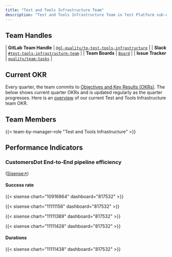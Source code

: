 ```yaml
---
title: "Test and Tools Infrastructure Team"
description: "Test and Tools Infrastructure Team in Test Platform sub-department"
---
```


## Team Handles

| **GitLab Team Handle**  | [`@gl-quality/tp-test-tools-infrastructure`](https://gitlab.com/gl-quality/tp-test-tools-infrastructure) |
| **Slack**               | [`#test-tools-infrastructure-team`](https://gitlab.slack.com/archives/C064M4D2V37) |
| **Team Boards**         | [`Board`](https://gitlab.com/groups/gitlab-org/-/boards/7168288?label_name[]=team%3A%3ATest%20and%20Tools%20Infrastructure) |
| **Issue Tracker**       | [`quality/team-tasks`](https://gitlab.com/gitlab-org/quality/team-tasks/issues/) |


## Current OKR

Every quarter, the team commits to [Objectives and Key Results (OKRs)](/handbook/company/okrs/). The below shows current quarter OKRs and is updated regularly as the quarter progresses. Here is an [overview](https://gitlab.com/gitlab-com/gitlab-OKRs/-/work_items/5399) of our current Test and Tools Infrastructure team OKR.

## Team Members

{{< team-by-manager-role "Test and Tools Infrastructure" >}}

## Performance Indicators

### CustomersDot End-to-End pipeline efficiency

(<a href="https://app.periscopedata.com/app/gitlab/817532/CustomersDot-End-to-End-Dashboard" target="_blank">Sisense↗</a>)

#### Success rate

{{< sisense chart="10916864" dashboard="817532" >}}

{{< sisense chart="11111156" dashboard="817532" >}}

{{< sisense chart="11111389" dashboard="817532" >}}

{{< sisense chart="11111428" dashboard="817532" >}}

#### Durations

{{< sisense chart="11111438" dashboard="817532" >}}
